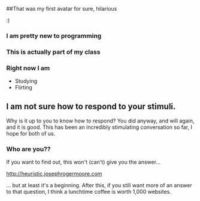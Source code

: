 ##That was my first avatar for sure, hilarious

:)

### I am pretty new to programming
### This is actually part of my class
### Right now I am

* Studying
* Flirting

## I am not sure how to respond to your stimuli.

Why is it up to you to know how to respond? You did anyway, and will again, and it is good. This has been an incredibly stimulating conversation so far, I hope for both of us. 

### Who are you??

If you want to find out, this won't (can't) give you the answer... 

http://heuristic.josephrogermoore.com

... but at least it's a beginning. After this, if you still want more of an answer to that question, I think a lunchtime coffee is worth 1,000 websites.